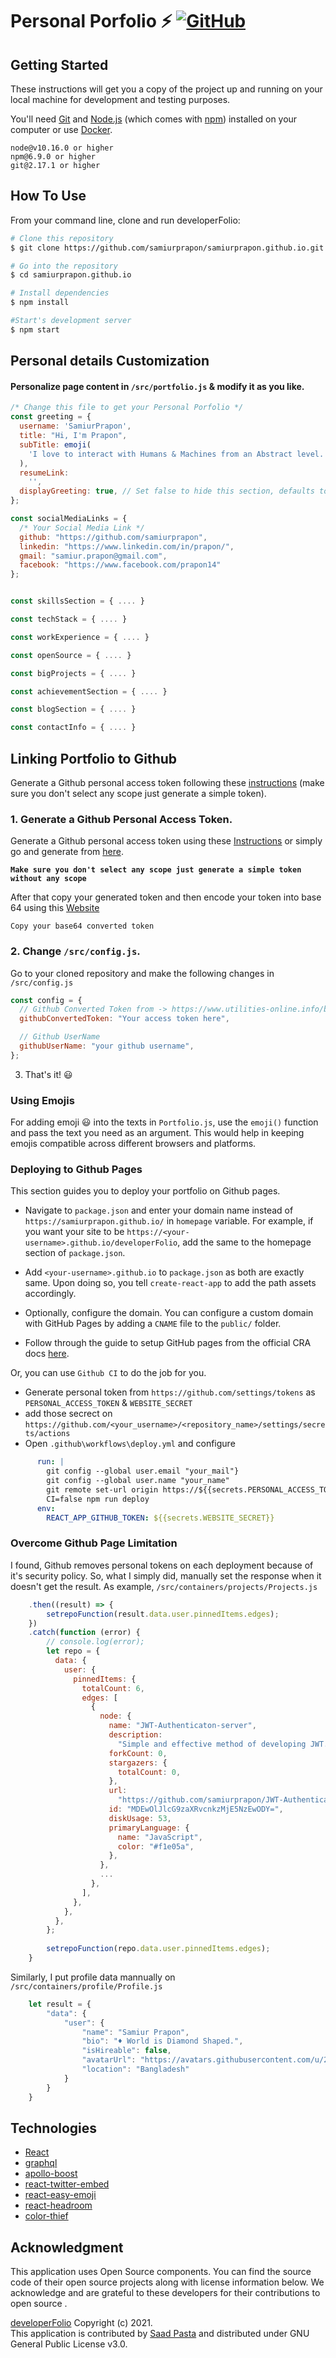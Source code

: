 # Personal Porfolio  ⚡️ [![GitHub](https://img.shields.io/github/license/samiurprapon/samiurprapon.github.io?color=blue)](https://github.com/samiurprapon/samiurprapon.github.io/blob/main/LICENSE)

## Getting Started

These instructions will get you a copy of the project up and running on your local machine for development and testing purposes.

You'll need [Git](https://git-scm.com) and [Node.js](https://nodejs.org/en/download/) (which comes with [npm](http://npmjs.com)) installed on your computer or use [Docker](https://www.docker.com/products/docker-desktop).

```
node@v10.16.0 or higher
npm@6.9.0 or higher
git@2.17.1 or higher
```

## How To Use 

From your command line, clone and run developerFolio:

```bash
# Clone this repository
$ git clone https://github.com/samiurprapon/samiurprapon.github.io.git

# Go into the repository
$ cd samiurprapon.github.io

# Install dependencies
$ npm install

#Start's development server
$ npm start
```

## Personal details Customization

#### Personalize page content in `/src/portfolio.js` & modify it as you like.

```javascript
/* Change this file to get your Personal Porfolio */
const greeting = {
  username: 'SamiurPrapon',
  title: "Hi, I'm Prapon",
  subTitle: emoji(
    'I love to interact with Humans & Machines from an Abstract level. 🚀'
  ),
  resumeLink:
    '',
  displayGreeting: true, // Set false to hide this section, defaults to true
};

const socialMediaLinks = {
  /* Your Social Media Link */
  github: "https://github.com/samiurprapon",
  linkedin: "https://www.linkedin.com/in/prapon/",
  gmail: "samiur.prapon@gmail.com",
  facebook: "https://www.facebook.com/prapon14"
};


const skillsSection = { .... }

const techStack = { .... }

const workExperience = { .... }

const openSource = { .... }

const bigProjects = { .... }

const achievementSection = { .... }

const blogSection = { .... }

const contactInfo = { .... }

```

## Linking Portfolio to Github

Generate a Github personal access token following these [instructions](https://help.github.com/en/github/authenticating-to-github/creating-a-personal-access-token-for-the-command-line) (make sure you don't select any scope just generate a simple token).

### 1. **Generate a Github Personal Access Token.**

Generate a Github personal access token using these [Instructions](https://help.github.com/en/github/authenticating-to-github/creating-a-personal-access-token-for-the-command-line) or simply go and generate from [here](https://github.com/settings/tokens).

**`Make sure you don't select any scope just generate a simple token without any scope`**

After that copy your generated token and then encode your token into base 64 using this [Website](http://www.utilities-online.info/base64/)

`Copy your base64 converted token`

### 2. **Change `/src/config.js`.**

Go to your cloned repository and make the following changes in `/src/config.js`

```javascript
const config = {
  // Github Converted Token from -> https://www.utilities-online.info/base64
  githubConvertedToken: "Your access token here",

  // Github UserName
  githubUserName: "your github username",
};
```

3. That's it! 😃



### Using Emojis

For adding emoji 😃 into the texts in `Portfolio.js`, use the `emoji()` function and pass the text you need as an argument. This would help in keeping emojis compatible across different browsers and platforms.


### Deploying to Github Pages

This section guides you to deploy your portfolio on Github pages.

- Navigate to `package.json` and enter your domain name instead of `https://samiurprapon.github.io/` in `homepage` variable. For example, if you want your site to be `https://<your-username>.github.io/developerFolio`, add the same to the homepage section of `package.json`.

- Add `<your-username>.github.io` to `package.json` as both are exactly same. Upon doing so, you tell `create-react-app` to add the path assets accordingly.

- Optionally, configure the domain. You can configure a custom domain with GitHub Pages by adding a `CNAME` file to the `public/` folder.

- Follow through the guide to setup GitHub pages from the official CRA docs [here](https://create-react-app.dev/docs/deployment/#github-pages).


Or, you can use `Github CI` to do the job for you.
- Generate personal token from `https://github.com/settings/tokens` as `PERSONAL_ACCESS_TOKEN` & `WEBSITE_SECRET`
- add those secrect on `https://github.com/<your_username>/<repository_name>/settings/secrets/actions`
- Open `.github\workflows\deploy.yml` and configure 
```yml
      run: |
        git config --global user.email "your_mail"}
        git config --global user.name "your_name"
        git remote set-url origin https://${{secrets.PERSONAL_ACCESS_TOKEN}}@github.com/<your_username>/<repository_name>.git
        CI=false npm run deploy
      env:
        REACT_APP_GITHUB_TOKEN: ${{secrets.WEBSITE_SECRET}}
```

### Overcome Github Page Limitation

I found, Github removes personal tokens on each deployment because of it's security policy. So, what I simply did, manually set the response when it doesn't get the result. As example,  `/src/containers/projects/Projects.js`
```javascript 
    .then((result) => {
        setrepoFunction(result.data.user.pinnedItems.edges);    
    })
    .catch(function (error) {
        // console.log(error);
        let repo = {
          data: {
            user: {
              pinnedItems: {
                totalCount: 6,
                edges: [
                  {
                    node: {
                      name: "JWT-Authenticaton-server",
                      description:
                        "Simple and effective method of developing JWT. Token based authentication",
                      forkCount: 0,
                      stargazers: {
                        totalCount: 0,
                      },
                      url:
                        "https://github.com/samiurprapon/JWT-Authenticaton-server",
                      id: "MDEwOlJlcG9zaXRvcnkzMjE5NzEwODY=",
                      diskUsage: 53,
                      primaryLanguage: {
                        name: "JavaScript",
                        color: "#f1e05a",
                      },
                    },
                    ...
                  },
                ],
              },
            },
          },
        };
        
        setrepoFunction(repo.data.user.pinnedItems.edges);
    }

```

Similarly, I put profile data mannually on `/src/containers/profile/Profile.js`

```javascript
    let result = {
        "data": {
            "user": {
                "name": "Samiur Prapon",
                "bio": "♦️ World is Diamond Shaped.",
                "isHireable": false,
                "avatarUrl": "https://avatars.githubusercontent.com/u/25266703?u=f5614b531668cbd808573f709329e5f105339879&v=4",
                "location": "Bangladesh"
            }
        }
    }
```

## Technologies 

- [React](https://reactjs.org/)
- [graphql](https://graphql.org/)
- [apollo-boost](https://www.apollographql.com/docs/react/get-started/)
- [react-twitter-embed](https://github.com/saurabhnemade/react-twitter-embed)
- [react-easy-emoji](https://github.com/appfigures/react-easy-emoji)
- [react-headroom](https://github.com/KyleAMathews/react-headroom)
- [color-thief](https://github.com/lokesh/color-thief)


## Acknowledgment
This application uses Open Source components. You can find the source code of their open source projects along with license information below. We acknowledge and are grateful to these developers for their contributions to open source .

[developerFolio](https://github.com/saadpasta/developerFolio) Copyright (c) 2021. <br>This application is contributed by [Saad Pasta](https://github.com/saadpasta) and distributed under GNU General Public License v3.0.